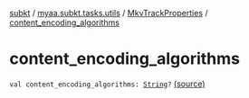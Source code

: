 [subkt](../../index.md) / [myaa.subkt.tasks.utils](../index.md) / [MkvTrackProperties](index.md) / [content_encoding_algorithms](./content_encoding_algorithms.md)

# content_encoding_algorithms

`val content_encoding_algorithms: `[`String`](https://kotlinlang.org/api/latest/jvm/stdlib/kotlin/-string/index.html)`?` [(source)](https://github.com/Myaamori/SubKt/blob/0.1.12/src/main/kotlin/myaa/subkt/tasks/utils/mkvmerge.kt#L84)